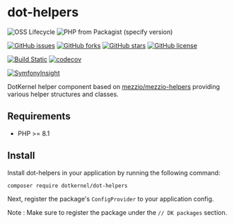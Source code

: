 # dot-helpers

![OSS Lifecycle](https://img.shields.io/osslifecycle/dotkernel/dot-helpers)
![PHP from Packagist (specify version)](https://img.shields.io/packagist/php-v/dotkernel/dot-helpers/3.4.3)

[![GitHub issues](https://img.shields.io/github/issues/dotkernel/dot-helpers)](https://github.com/dotkernel/dot-helpers/issues)
[![GitHub forks](https://img.shields.io/github/forks/dotkernel/dot-helpers)](https://github.com/dotkernel/dot-helpers/network)
[![GitHub stars](https://img.shields.io/github/stars/dotkernel/dot-helpers)](https://github.com/dotkernel/dot-helpers/stargazers)
[![GitHub license](https://img.shields.io/github/license/dotkernel/dot-helpers)](https://github.com/dotkernel/dot-helpers/blob/3.0/LICENSE.md)

[![Build Static](https://github.com/dotkernel/dot-helpers/actions/workflows/continuous-integration.yml/badge.svg?branch=3.0)](https://github.com/dotkernel/dot-helpers/actions/workflows/continuous-integration.yml)
[![codecov](https://codecov.io/gh/dotkernel/dot-helpers/graph/badge.svg?token=LIN5FVL5QP)](https://codecov.io/gh/dotkernel/dot-helpers)

[![SymfonyInsight](https://insight.symfony.com/projects/e79c1b2a-c61f-4ce6-9b6f-9c6528e049c6/big.svg)](https://insight.symfony.com/projects/e79c1b2a-c61f-4ce6-9b6f-9c6528e049c6)

DotKernel helper component based on [mezzio/mezzio-helpers](https://packagist.org/packages/mezzio/mezzio-helpers) providing various helper structures and classes.

## Requirements

- PHP >= 8.1

## Install

Install dot-helpers in your application by running the following command:

    composer require dotkernel/dot-helpers

Next, register the package's `ConfigProvider` to your application config.

Note : Make sure to register the package under the `// DK packages` section.
